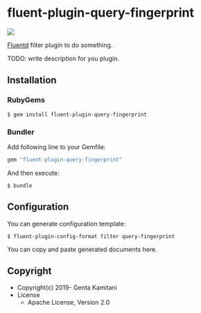 # fluent-plugin-query-fingerprint

![](https://github.com/genkami/fluent-plugin-query-fingerprint/workflows/Test/badge.svg)

[Fluentd](https://fluentd.org/) filter plugin to do something.

TODO: write description for you plugin.

## Installation

### RubyGems

```
$ gem install fluent-plugin-query-fingerprint
```

### Bundler

Add following line to your Gemfile:

```ruby
gem "fluent-plugin-query-fingerprint"
```

And then execute:

```
$ bundle
```

## Configuration

You can generate configuration template:

```
$ fluent-plugin-config-format filter query-fingerprint
```

You can copy and paste generated documents here.

## Copyright

* Copyright(c) 2019- Genta Kamitani
* License
  * Apache License, Version 2.0
